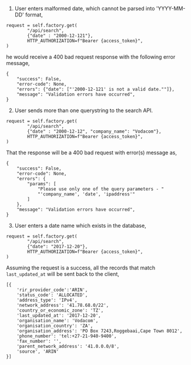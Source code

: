 1. User enters malformed date, which cannot be parsed into 'YYYY-MM-DD' format, 

```
request = self.factory.get(
        "/api/search",
        {"date" : "2000-12-121"}, 
        HTTP_AUTHORIZATION=f"Bearer {access_token}",
)
```

he would receive a 400 bad request response with the following error message,

```
{
    "success": False,
    "error-code": None,
    "errors": {"date": ["'2000-12-121' is not a valid date.""]},
    "message": "Validation errors have occurred",
}
```
2. User sends more than one querystring to the search API. 

```
request = self.factory.get(
        "/api/search",
        {"date" : "2000-12-12", "company_name": "Vodacom"}, 
        HTTP_AUTHORIZATION=f"Bearer {access_token}",
)
```

That the response will be a 400 bad request with error(s) message as,

```
{
    "success": False,
    "error-code": None,
    "errors": {
        "params": [
            "Please use only one of the query parameters - "
            "'company_name', 'date', 'ipaddress'"
        ]
    },
    "message": "Validation errors have occurred",
}
```

3. User enters a date name which exists in the database, 

```
request = self.factory.get(
        "/api/search",
        {"date": "2017-12-20"},
        HTTP_AUTHORIZATION=f"Bearer {access_token}",
)
```
Assuming the request is a success, all the records that match `last_updated_at` will be sent back to the client,

```
[{
    'rir_provider_code':'ARIN',
    'status_code': 'ALLOCATED',
    'address_type': 'IPv4',
    'network_address': '41.78.68.0/22',
    'country_or_economic_zone': 'TZ',
    'last_updated_at': '2017-12-20',
    'organisation_name': 'Vodacom',
    'organisation_country': 'ZA',
    'organisation_address': 'PO Box 7243,Roggebaai,Cape Town 8012',
    'phone_number': 'tel:+27-21-940-9400',
    'fax_number': '',
    'parent_network_address': '41.0.0.0/8',
    'source', 'ARIN'
}]
```
